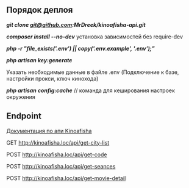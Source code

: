 ## Порядок деплоя

**_git clone git@github.com:MrDreek/kinoafisha-api.git_**

**_composer install --no-dev_** установка зависимостей без require-dev

**_php -r "file_exists('.env') || copy('.env.example', '.env');"_**

**_php artisan key:generate_**

Указать необходимые данные в файле .env (Подключение к базе, настройки прокси, ключ кинохода)

_**php artisan config:cache**_  // команда для кеширования настроек окружения


## Endpoint

[Документация по апи Kinoafisha](https://api.kinoafisha.info/docs/export/index.html)


GET http://kinoafisha.loc/api/get-city-list

POST http://kinoafisha.loc/api/get-code

POST http://kinoafisha.loc/api/get-seances

POST http://kinoafisha.loc/api/get-movie-detail

